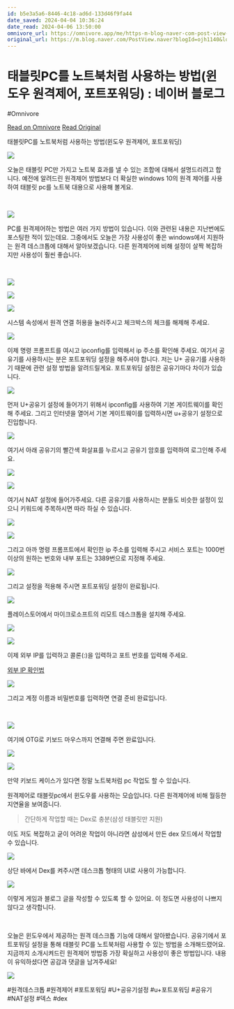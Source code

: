 ```yaml
---
id: b5e3a5a6-8446-4c18-ad6d-133d46f9fa44
date_saved: 2024-04-04 10:36:24
date_read: 2024-04-06 13:50:00
omnivore_url: https://omnivore.app/me/https-m-blog-naver-com-post-view-naver-blog-id-ojh-1140-log-no-2-18ea6bfeb7a
original_url: https://m.blog.naver.com/PostView.naver?blogId=ojh1140&logNo=221984502990&noTrackingCode=true&proxyReferer=
---
```


# 태블릿PC를 노트북처럼 사용하는 방법(윈도우 원격제어, 포트포워딩) : 네이버 블로그
#Omnivore
 
[Read on Omnivore](https://omnivore.app/me/https-m-blog-naver-com-post-view-naver-blog-id-ojh-1140-log-no-2-18ea6bfeb7a)
[Read Original](https://m.blog.naver.com/PostView.naver?blogId=ojh1140&logNo=221984502990&noTrackingCode=true&proxyReferer=)
 
태블릿PC를 노트북처럼 사용하는 방법(윈도우 원격제어, 포트포워딩)

[ ![](https://proxy-prod.omnivore-image-cache.app/0x0,s0SAyR5SLUB9zTrbOUGn66ChfmUKSFWe-FsJDvo0o6N4/https://storep-phinf.pstatic.net/ogq_59ef1b0ffc35f/original_16.png?type=p100_100) ](#) 

오늘은 태블릿 PC만 가지고 노트북 효과를 낼 수 있는 조합에 대해서 설명드리려고 합니다. 예전에 알려드린 원격제어 방법보다 더 확실한 windows 10의 원격 제어를 사용하여 태블릿 pc를 노트북 대용으로 사용해 볼게요.

​

![](https://proxy-prod.omnivore-image-cache.app/0x0,s1oprefrRayUSSjgpisJYgEQkZhHktKtvYEvdxs6V3-o/https://mblogthumb-phinf.pstatic.net/MjAyMDA1MzBfMjY5/MDAxNTkwODQyNTkxODcx.fQMHgnYBj8WliAQSn3DvYsSteXu8psc26-OipAr35jEg.fBFb1zgnJx4UvQ4I8JY8AJYhOlCdR4u03C3j-7r9ZLkg.PNG.ojh1140/image.png?type=w800) 

PC를 원격제어하는 방법은 여러 가지 방법이 있습니다. 이와 관련된 내용은 지난번에도 포스팅한 적이 있는데요. 그중에서도 오늘은 가장 사용성이 좋은 windows에서 지원하는 원격 데스크톱에 대해서 알아보겠습니다. 다른 원격제어에 비해 설정이 살짝 복잡하지만 사용성이 훨씬 좋습니다.

​

![](https://proxy-prod.omnivore-image-cache.app/0x0,sOMLSefRhgTEPWBcy34ZlYMWZ8urala3SF-TK0d9hflA/https://mblogthumb-phinf.pstatic.net/MjAyMDA1MzBfMjE3/MDAxNTkwODQzMDE2Mzkx.ty39Z9x-bcwzu7V1MEDUt98iZIlP5QPHjOkbQFRuPLwg.L7T1mbSgFpYG4xtvHi_QA8MahEWanHUF_Eo8JVP9kFMg.PNG.ojh1140/image.png?type=w800) 

![](https://proxy-prod.omnivore-image-cache.app/0x0,s3Q9oqOs-lWr9sFrzRFIuReOWBLNd2yYiuc_i1RB0xO4/https://mblogthumb-phinf.pstatic.net/MjAyMDA1MzBfOTQg/MDAxNTkwODQ2NTMxMzk5.P4GmJWHcJzRc76bFd4P0Ne-5n0vBKaZ4skqglZ1hLhEg.n27cZy1Rmw1hq1kCtu8ukZPffe2nnZq1YpQfiqSKOA8g.PNG.ojh1140/SE-537c842f-d4c0-476f-9cb1-5f7f4dd1c568.png?type=w800) 

![](https://proxy-prod.omnivore-image-cache.app/0x0,s26WFqCdVg0CUGGF7gpXhS0-ELwonjXVAzju3ieeXAS8/https://mblogthumb-phinf.pstatic.net/MjAyMDA1MzBfMjU2/MDAxNTkwODQzMTE5MTM4.VLqLVpPmOx1EjIUeNqf67pdCFzXos2epTL9dW_B2mH4g.MFOkJQt6Ue4fkwr3uEpKl1gpI2nMp8LR1RUEQzNiKr4g.PNG.ojh1140/image.png?type=w800) 

시스템 속성에서 원격 연결 허용을 눌러주시고 체크박스의 체크를 해제해 주세요.

![](https://proxy-prod.omnivore-image-cache.app/0x0,sdiJ-i5Ls67RKglEg9EWThrBFizhn5M_u4lBBMtw6iXc/https://mblogthumb-phinf.pstatic.net/MjAyMDA1MzBfMjc0/MDAxNTkwODQzMjYzODg0.af5mmwxgLEdFnKGJfrglmcuxXi6C5qzTu-WrexXAzy4g.Q0CMRtdtLSp_sXzWx-kT9cdAOtfv0Vdax1bKv14qq9gg.PNG.ojh1140/image.png?type=w800) 

이제 명령 프롬프트를 여시고 ipconfig를 입력해서 ip 주소를 확인해 주세요. 여기서 공유기를 사용하시는 분은 포트포워딩 설정을 해주셔야 합니다. 저는 U+ 공유기를 사용하기 때문에 관련 설정 방법을 알려드릴게요. 포트포워딩 설정은 공유기마다 차이가 있습니다.

![](https://proxy-prod.omnivore-image-cache.app/0x0,svlRaG5EWMUZZI_btRKOeq2AH3kWc9IpLLqMmPGe6jFA/https://mblogthumb-phinf.pstatic.net/MjAyMDA1MzBfMTY0/MDAxNTkwODQzNDIzODgy.YeuAs6gtNHni_VxjFsNVOxud9DiPoyosh6rBYrMNqaYg.9S_SPdWWIvIcOVrSyOgMx4eCSNUUtUAL1lUhsi8WIbEg.PNG.ojh1140/image.png?type=w800) 

먼저 U+공유기 설정에 들어가기 위해서 ipconfig를 사용하여 기본 게이트웨이를 확인해 주세요. 그리고 인터넷을 열어서 기본 게이트웨이를 입력하시면 u+공유기 설정으로 진입합니다.

![](https://proxy-prod.omnivore-image-cache.app/0x0,s-sg6vsHK7ZV5S1sv2f2klmAXGFDABKiepQ_nBwVlWIY/https://mblogthumb-phinf.pstatic.net/MjAyMDA1MzBfODkg/MDAxNTkwODQzNTIzOTQ2.6yWhPvoqEHT2MgHz7CQWbejEEg1n1U_4U8EpCanZ-Gwg.JJ3wXcbFb7fYmZ9TAP2Heme9xl-OcjN6dGO2FjR5CGIg.PNG.ojh1140/SE-c20c68d0-ef5a-48af-96eb-94eba37ed03d.png?type=w800) 

여기서 아래 공유기의 빨간색 화살표를 누르시고 공유기 암호를 입력하여 로그인해 주세요.

![](https://proxy-prod.omnivore-image-cache.app/0x0,s3h3E6IFrc0JdR5QbusK2j2sd-byZT1MYjS9ZktaSzak/https://mblogthumb-phinf.pstatic.net/MjAyMDA1MzBfNDQg/MDAxNTkwODQzNTkyMDg4.bPyWLRXwBKsqcJEk5JdnRffABjinccJCROy3RXbuFYcg.uN4UxzpH2ONBIyqlp8rvRv19-9EvMqMkPel-LCVUqZMg.PNG.ojh1140/image.png?type=w800) 

![](https://proxy-prod.omnivore-image-cache.app/0x0,skE5g2GcPH4Bu0XE9bJlpWFyTWoo-YT2azUrrfgrBdIw/https://mblogthumb-phinf.pstatic.net/MjAyMDA1MzBfMjcy/MDAxNTkwODQzNjMyNjg5.IXk0wWNiQRMuh7Z1HwaYC2HuBo9FN93b8XfQKwQ2q4sg.DSy6EJGFsFmw7Itn7ntMVOib3vLPi5Et8-o-1wKQWQYg.PNG.ojh1140/image.png?type=w800) 

여기서 NAT 설정에 들어가주세요. 다른 공유기를 사용하시는 분들도 비슷한 설정이 있으니 키워드에 주목하시면 따라 하실 수 있습니다.

![](https://proxy-prod.omnivore-image-cache.app/0x0,sTD1Elhkwp_kPQL9BRRCngg7l9priiP-XlB1hMppUBkg/https://mblogthumb-phinf.pstatic.net/MjAyMDA1MzBfODgg/MDAxNTkwODQzNjkwNzg4.d8ssx_DygHrh2BTUJFdvPL0IywRRHchRh3q04vZ8iOUg.Rnz7RCuQm_PxOM8YnSiBWHS_NQGCtSYFNQvs2DrQ7Kgg.PNG.ojh1140/image.png?type=w800) 

![](https://proxy-prod.omnivore-image-cache.app/0x0,sPjUWwVPvrV9ltTVgJc7K9QFKbwWoICwS9KX1MwSMPg0/https://mblogthumb-phinf.pstatic.net/MjAyMDA1MzBfMjA4/MDAxNTkwODQzNzc0MjEw.SdqBaYUvOh4RxlNzzK5tkRPUjypWLFzlWTozP8oLKtwg.Alan0l1KzYf83JI1jj4Ps8AWddGk6K5JIrwp_wvCvmMg.PNG.ojh1140/image.png?type=w800) 

그리고 아까 명령 프롬프트에서 확인한 ip 주소를 입력해 주시고 서비스 포트는 1000번 이상의 원하는 번호와 내부 포트는 3389번으로 지정해 주세요.

![](https://proxy-prod.omnivore-image-cache.app/0x0,s6Ui_2_gc2H-p4HtfiQJXgdjPyes12dl3dtUmTgYVCWQ/https://mblogthumb-phinf.pstatic.net/MjAyMDA1MzBfMjMg/MDAxNTkwODQzODE4NDY5.jvj0yw6V4aFkl4o1_pQ7jTp3UH19MrMu5CwQlyW52Jwg.cdvmApw9Gg-ysFcIOeBfPP7CcR-_SvPmzRHyMbufjOsg.PNG.ojh1140/image.png?type=w800) 

그리고 설정을 적용해 주시면 포트포워딩 설정이 완료됩니다.

![](https://proxy-prod.omnivore-image-cache.app/0x0,sT8bNHcq314Rh4Zs9cfaY4gApEkNf0XCEObWMVAxk_po/https://mblogthumb-phinf.pstatic.net/MjAyMDA1MzBfMjg5/MDAxNTkwODQ0OTIyMTg4.r19xDVd2o4VHqMiGTdLAJh1cOng-TdUUj5fj95ObiX4g.MT_tx1S9U8uc7cbEOK6rv1XKqgIOl2IOF5JFvcXDFTYg.JPEG.ojh1140/Screenshot_20200530-220455_Google_Play_Store.jpg?type=w800) 

플레이스토어에서 마이크로소프트의 리모트 데스크톱을 설치해 주세요.

![](https://proxy-prod.omnivore-image-cache.app/0x0,sEdqs7RxK9Bippod0NpUcNF_YeMti9ZI_1To2IlfNBEU/https://mblogthumb-phinf.pstatic.net/MjAyMDA1MzBfNTEg/MDAxNTkwODQ0OTY0ODUy.eCF5Pzqp3T5gA3fk_m_3SNAMzleofDdm9be8DLZ6pisg.QYXb9ke7h94MeBUm6G6DCVuZ6KSCZ85J3avrY8_nZQMg.PNG.ojh1140/image.png?type=w800) 

![](https://proxy-prod.omnivore-image-cache.app/0x0,sQyksEluPemoWxT8kRRH0C3LUTJRoSL0sekdAfaF356o/https://mblogthumb-phinf.pstatic.net/MjAyMDA1MzBfNjYg/MDAxNTkwODQ1MDI2NTEz.8eto-RqZ6BoQq2QdwxlwJ_Y3T2U8MuIqq3Ss0sHd9Dgg.pm3R6w1FYYe3KrAtOYHypgaUOD_bz6dd-KjG_hpJ6sgg.PNG.ojh1140/image.png?type=w800) 

이제 외부 IP를 입력하고 콜론(:)을 입력하고 포트 번호를 입력해 주세요.

[외부 IP 확인법](https://www.findip.kr/)

![](https://proxy-prod.omnivore-image-cache.app/0x0,s2XTQ-0ssgB4MrU-Z_DhGBNWU_wtN8kT_RN11v4Ouuu4/https://mblogthumb-phinf.pstatic.net/MjAyMDA1MzBfMjQ0/MDAxNTkwODQ1MTE0Mjk4.4bwjx2udjBwzi7uQeEodKUN_f_AnqEBpzlD3lvnLhNsg.2Mw6sPt5jCjmT5_YJUrywWpEaQ6SpT-4vQLidjc7pl0g.PNG.ojh1140/SE-1886ed1b-fcd8-4be8-ad74-aac5e7f23018.png?type=w800) 

그리고 계정 이름과 비밀번호를 입력하면 연결 준비 완료입니다.

​

![](https://proxy-prod.omnivore-image-cache.app/0x0,s21zxdk78SfCfcKBCvjV_sjW7ZVulz7RRUj4vzBeG7nM/https://mblogthumb-phinf.pstatic.net/MjAyMDA1MzBfMTYg/MDAxNTkwODQ1MjY4NDE2.V1nrcbO2wIX4Q8GYHanNqjWnnAPkq3o55cuRrGipaS0g.jnVqbnltbd6-fN1ZEoItZSNTnM-m-ZO-nW8IfIyzUJgg.JPEG.ojh1140/SE-7dd4cd34-11c5-4aef-822c-159f086abc53.jpg?type=w800) 

여기에 OTG로 키보드 마우스까지 연결해 주면 완료입니다.

![](https://proxy-prod.omnivore-image-cache.app/0x0,siQnLh-Y232yxxeBaFWAqUZT9qo3WmQATDQqhLAS8Dds/https://mblogthumb-phinf.pstatic.net/MjAyMDA1MzBfNTYg/MDAxNTkwODQ1MzE0NzY2.OENyD45Z8AX2EB6HI4QtiZ2oR61PVxArBJ34kGYVa6Ig.sDQEl4kA2kTKRDxn2sOKPEd7V9xX6ch9Qan3xWWBckog.JPEG.ojh1140/SE-1b894a95-4c7b-4aef-945f-7159a7b17ed4.jpg?type=w800) 

![](https://proxy-prod.omnivore-image-cache.app/0x0,siriY4sE1YhkmKT1z4bgWI5JEkCOApn9hkdHF0r1HKbE/https://mblogthumb-phinf.pstatic.net/MjAyMDA1MzBfMjMz/MDAxNTkwODQ1Mzc4MTg1.H7oOumKfS_SbgIuR5AYTUM89x5-dhnvExi9UGrWZLuog.mfgtrnzREsClz5bZMonddPUIbQSfbP5N9LQVSnxvyr4g.PNG.ojh1140/image.png?type=w800) 

만약 키보드 케이스가 있다면 정말 노트북처럼 pc 작업도 할 수 있습니다.

원격제어로 태블릿pc에서 윈도우를 사용하는 모습입니다. 다른 원격제어에 비해 월등한 지연율을 보여줍니다.

> 간단하게 작업할 때는 Dex로 충분(삼성 태블릿만 지원)

이도 저도 복잡하고 굳이 어려운 작업이 아니라면 삼성에서 만든 dex 모드에서 작업할 수 있습니다.

![](https://proxy-prod.omnivore-image-cache.app/0x0,s94Oo8yaxtHyIsrf5KHkmBF8KdgJLSsOlCdXw8gA5te8/https://mblogthumb-phinf.pstatic.net/MjAyMDA1MzBfMTk5/MDAxNTkwODQ1OTczMDk3.Mqw8AYTkVJ2ZI-bQoVg57oxrosZERSGDhR4osiBo4eog.-UqPBmOSLCgqH2ALGVYI9_vKWtzDqn0qmj9Oe2Rlffcg.PNG.ojh1140/image.png?type=w800) 

상단 바에서 Dex를 켜주시면 데스크톱 형태의 UI로 사용이 가능합니다.

![](https://proxy-prod.omnivore-image-cache.app/0x0,szPUeg8e8-KEdM8zEvewgkrlili9g2RME8nh6c8bZV78/https://mblogthumb-phinf.pstatic.net/MjAyMDA1MzBfMTM3/MDAxNTkwODQ1OTk2MTM1.jtTde85eJLPRYBWm2pn5saByiKFM55NvUsRT88IT7ZIg.H88XQtpoG3ZwarynewT9_ywzkeorFcKXwVKMWMob9XMg.JPEG.ojh1140/Screenshot_20200530-223549_Chrome.jpg?type=w800) 

이렇게 게임과 블로그 글을 작성할 수 있도록 할 수 있어요. 이 정도면 사용성이 나쁘지 않다고 생각합니다.

​

오늘은 윈도우에서 제공하는 원격 데스크톱 기능에 대해서 알아봤습니다. 공유기에서 포트포워딩 설정을 통해 태블릿 PC를 노트북처럼 사용할 수 있는 방법을 소개해드렸어요. 지금까지 소개시켜드린 원격제어 방법중 가장 확실하고 사용성이 좋은 방법입니다. 내용이 유익하셨다면 공감과 댓글을 남겨주세요!

[ ![](https://proxy-prod.omnivore-image-cache.app/0x0,sJEpTiK2R3u5zqj368O-QDYydUmFX6myzYfLPirLQ0nI/https://storep-phinf.pstatic.net/ogq_59ef1b0ffc35f/original_23.png?type=p100_100) ](#) 

#원격데스크톱 #원격제어 #포트포워딩 #U+공유기설정 #u+포트포워딩 #공유기 #NAT설정 #덱스 #dex